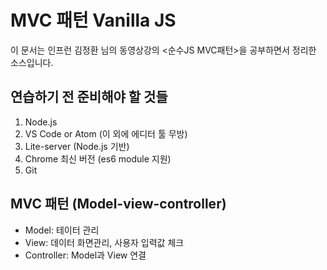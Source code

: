 # MVC 패턴 Vanilla JS
이 문서는 인프런 김정환 님의 동영상강의 \<순수JS MVC패턴\>을 공부하면서 정리한 소스입니다.

## 연습하기 전 준비해야 할 것들

1. Node.js
2. VS Code or Atom (이 외에 에디터 툴 무방)
3. Lite-server (Node.js 기반)
4. Chrome 최신 버전 (es6 module 지원)
5. Git

## MVC 패턴 (Model-view-controller)

* Model: 테이터 관리
* View: 데이터 화면관리, 사용자 입력값 체크
* Controller: Model과 View 연결
